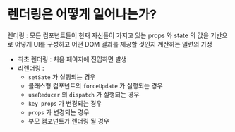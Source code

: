 # 렌더링은 어떻게 일어나는가?

렌더링 : 모든 컴포넌트들이 현재 자신들이 가지고 있는 props 와 state 의 값을 기반으로 어떻게 UI를 구성하고 어떤 DOM 결과를 제공할 것인지 계산하는 일련의 가정

* 최초 렌더링 : 처음 페이지에 진입하면 발생
* 리렌더링 : 
  * `setSate` 가 실행되는 경우
  * 클래스형 컴포넌트의 `forceUpdate` 가 실행되는 경우
  * `useReducer` 의 `dispatch` 가 실행되는 경우
  * `key props` 가 변경되는 경우
  * `props` 가 변경되는 경우
  *  부모 컴포넌트가 렌더링 될 경우
